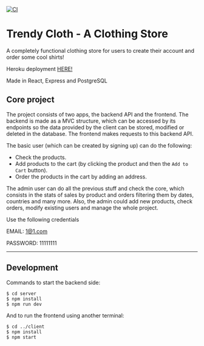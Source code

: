 [![CI](https://github.com/LuisCoralesM/shop-express-react/actions/workflows/node.js.yml/badge.svg)](https://github.com/LuisCoralesM/shop-express-react/actions/workflows/node.js.yml)

# Trendy Cloth - A Clothing Store

A completely functional clothing store for users to create their account and order some cool shirts!

Heroku deployment [HERE!](https://clothingstore-lc.herokuapp.com/)

Made in React, Express and PostgreSQL

## Core project

The project consists of two apps, the backend API and the frontend. The backend is made as a MVC structure, which can be accessed by its endpoints so the data provided by the client can be stored, modified or deleted in the database. The frontend makes requests to this backend API.

The basic user (which can be created by signing up) can do the following:

- Check the products.
- Add products to the cart (by clicking the product and then the `Add to Cart` button).
- Order the products in the cart by adding an address.

The admin user can do all the previous stuff and check the core, which consists in the stats of sales by product and orders filtering them by dates, countries and many more. Also, the admin could add new products, check orders, modify existing users and manage the whole project.

Use the following credentials

EMAIL: 1@1.com

PASSWORD: 11111111

---

## Development

Commands to start the backend side:

```
$ cd server
$ npm install
$ npm run dev
```

And to run the frontend using another terminal:

```
$ cd ../client
$ npm install
$ npm start
```
